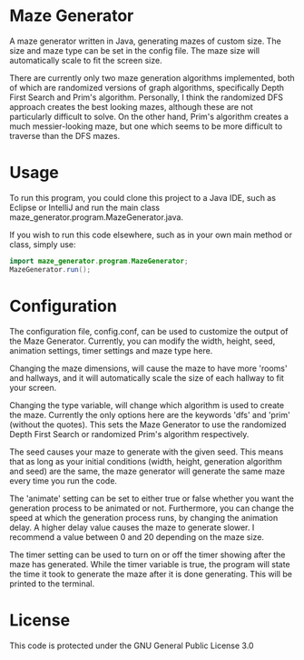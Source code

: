 # Maze Generator
A maze generator written in Java, generating mazes of custom size.
The size and maze type can be set in the config file. The maze size 
will automatically scale to fit the screen size. 

There are currently only two maze generation algorithms implemented, both of which
are randomized versions of graph algorithms, specifically Depth First Search and Prim's algorithm.
Personally, I think the randomized DFS approach creates the best looking mazes, although these are 
not particularly difficult to solve. On the other hand, Prim's algorithm creates a much 
messier-looking maze, but one which seems to be more difficult to traverse than the DFS mazes.

# Usage
To run this program, you could clone this project to a Java IDE, such as Eclipse or IntelliJ
and run the main class maze_generator.program.MazeGenerator.java.

If you wish to run this code elsewhere, such as in your own main method or class, simply
use:

```java
import maze_generator.program.MazeGenerator;
MazeGenerator.run();
```

# Configuration
The configuration file, config.conf, can be used to customize the output of the Maze Generator.
Currently, you can modify the width, height, seed, animation settings, timer settings and maze type here.

Changing the maze dimensions, will cause the maze to have more 'rooms' and hallways, and it
will automatically scale the size of each hallway to fit your screen.

Changing the type variable, will change which algorithm is used to create the maze. Currently
the only options here are the keywords 'dfs' and 'prim' (without the quotes). This sets the 
Maze Generator to use the randomized Depth First Search or randomized Prim's algorithm respectively.

The seed causes your maze to generate with the given seed. This means that as long as your
initial conditions (width, height, generation algorithm and seed) are the same, the maze
generator will generate the same maze every time you run the code.

The 'animate' setting can be set to either true or false whether you want the 
generation process to be animated or not. Furthermore, you can change the speed at which
the generation process runs, by changing the animation delay. A higher delay value
causes the maze to generate slower. I recommend a value between 0 and 20 depending
on the maze size.

The timer setting can be used to turn on or off the timer showing after the maze
has generated. While the timer variable is true, the program will state the time
it took to generate the maze after it is done generating. This will be printed
to the terminal.


# License
This code is protected under the GNU General Public License 3.0
